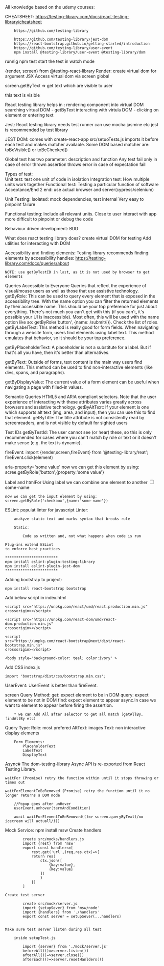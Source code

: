 All knowledge based on the udemy courses:

CHEATSHEET:
		https://testing-library.com/docs/react-testing-library/cheatsheet
		
		https://github.com/testing-library
		
		https://github.com/testing-library/jest-dom
		https://react-bootstrap.github.io/getting-started/introduction		
		https://github.com/testing-library/user-event
		npm install @testing-library/user-event @testing-library/dom

runnig npm test start the test in watch mode

{render, screen} from @testing-react-library
    Render:
        create virtual dom for argument JSX
        Access virtual dom via screen global

 screen.getByText => get text which are visible to user <p>this text is visible</p>



 React testing library helps in :
    rendering component into virtual DOM
    searching virtual DOM - getByText
    interacting with virtula DOM - clicking on element or entering text

Jest: 
    React testing library needs test runner
    can use mocha jasmine etc
    jest is recommended by test library
	
JEST DOM:
	comes with create-react-app
	src/setuoTests.js imports it before each test and makes matcher available.
	Some DOM based matcher are:
		toBeVisible() or toBeChecked() 


Global test has two parameter:
    description and function
    Any test fail only in case of error thrown
        assertion throws error in case of expectation fail
    
Types of test:    
    Unit test: test one unit of code in isolation
    Integration test: How multiple units work together
    Functional test:  Testing a particular function of software
    Acceptance/End 2 end: use actual browser and server(cypress/selenium)
	
Unit Testing:
	Isolated: mock dependencies, test internal
		Very easy to pinpoint failure

Functional testing:
	Include all relevant units.
	Close to user interact with app
	more difficult to pinpoint or debug the code
	

Behaviour driven development:
	BDD
	

 
	
What does react testing library does?
	create virtual DOM for testing
	Add utilities for interacting with DOM
	
Accessibility and finding  elements:
	Testing library recommends finding elements by accessibility handles:
	https://testing-library.com/docs/queries/about
	
	NOTE: use getByTestID in last, as it is not used by browser to get elements
	
Queries Accessible to Everyone Queries that reflect the experience of visual/mouse users as well as those that use assistive technology.
getByRole: This can be used to query every element that is exposed in the accessibility tree. With the name option you can filter the returned elements by their accessible name. This should be your top preference for just about everything. There's not much you can't get with this (if you can't, it's possible your UI is inaccessible). Most often, this will be used with the name option like so: getByRole('button', {name: /submit/i}). Check the list of roles.
getByLabelText: This method is really good for form fields. When navigating through a website form, users find elements using label text. This method emulates that behavior, so it should be your top preference.

getByPlaceholderText: A placeholder is not a substitute for a label. But if that's all you have, then it's better than alternatives.

getByText: Outside of forms, text content is the main way users find elements. This method can be used to find non-interactive elements (like divs, spans, and paragraphs).

getByDisplayValue: The current value of a form element can be useful when navigating a page with filled-in values.


Semantic Queries HTML5 and ARIA compliant selectors. Note that the user experience of interacting with these attributes varies greatly across browsers and assistive technology.
getByAltText: If your element is one which supports alt text (img, area, and input), then you can use this to find that element.
getByTitle: The title attribute is not consistently read by screenreaders, and is not visible by default for sighted users


Test IDs
getByTestId: The user cannot see (or hear) these, so this is only recommended for cases where you can't match by role or text or it doesn't make sense (e.g. the text is dynamic).


 
 fireEvent:
	import {render,screen,fireEvent} from '@testing-library/reat';
	fireEvent.click(element)
	

aria-property='some value'
	now we can get this element by using:
	scree.getByRole('button',{property:'some value'}
		
		
Label and htmlFor
Using label we can combine one element to another
	<input
		type="checkbox"
		id="some-id"
	/>
	<label htmlFor="some-id">some-name</label>
	
	now we can get the input element by using:
	screen.getByRole('checkbox',{name:'some-name'})

ESLint:
	populat linter for javascript
	Linter: 

		anakyze static text and marks syntax that breaks rule

		Static:

			Code as written and, not what happens when code is run
            
	Plug-ins extend ESLint
	to enforce best practices 
	
	************************
	npm install eslint-plugin-testing-library
	npm install eslint-plugin-jest-dom
	************************
	

Adding bootstrap to project:

	npm install react-bootstrap bootstrap
	
Add below script in index.html

	<script src="https://unpkg.com/react/umd/react.production.min.js" crossorigin></script>

	<script src="https://unpkg.com/react-dom/umd/react-dom.production.min.js"
  	crossorigin></script>

	<script
  	src="https://unpkg.com/react-bootstrap@next/dist/react-bootstrap.min.js"
  	crossorigin></script>
	
	<body style="background-color: teal; color:ivory" >

Add CSS index.js

	import 'bootstrap/dist/css/bootstrap.min.css';
	
	
	
	
UserEvent:
	UserEvent is better than fireEvent.
	
screen Query Method:
		get: expect element to be in DOM
		query: expect element to be not in DOM
		find: expect element to appear async.In case we want to element to appear before firing the assertion.
		
		* we can Add All after selector to get all match (getAllBy, findAllBy etc)
		
Query Type:
		Role: most prefered
		AltText: images
		Text: non interactive display elements
		
		Form Elements: 
			PlaceholderText
			LabelText
			DisplayText
			
Async#
The dom-testing-library Async API is re-exported from React Testing Library.

	waitFor (Promise) retry the function within until it stops throwing or times out
	
	waitForElementToBeRemoved (Promise) retry the function until it no longer returns a DOM node
	
		//Popup goes after unHover
        userEvent.unhover(termAndCondition)
		
        await waitForElementToBeRemoved(()=> screen.queryByText(/no icecream will actuall/i))
		
		
Mock Service:
	npm install msw
		Create handlers
		
		
			create src/mocks/handlers.js
			import {rest} from 'msw'
			export const handlers=[
				rest.get('url',(req,res.ctx)=>{
				return res(
					ctx.json([
						{kay:value},
						{key:value}
					])
					)
				})
			]
			
	Create test server
	
			create src/mock/server.js
			import {setupSever} from 'msw/node'
			import {handlers} from './handlers'
			export const server = setupSever(...handlers)
			
			
	Make sure test server listen during all test
	
		inside setupTest.js	
			
			import {server} from './mock/server.js'
			beforeAll(()=>server.listen())
			afterAll(()=>server.close())
			afterEach(()=>server.resetHanlders())
		
	
    
